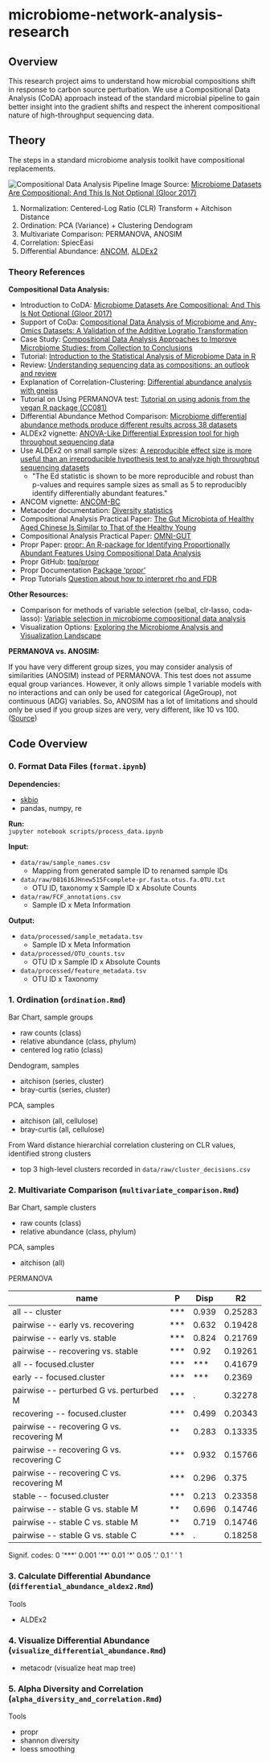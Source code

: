 # microbiome-network-analysis-research

## Overview

This research project aims to understand how microbial compositions shift in response to carbon source perturbation. We use a Compositional Data Analysis (CoDA) approach instead of the standard microbial pipeline to gain better insight into the gradient shifts and respect the inherent compositional nature of high-throughput sequencing data.

## Theory

The steps in a standard microbiome analysis toolkit have compositional replacements.

![Compositional Data Analysis Pipeline](img/compositional_data_analysis_pipeline.jpg)
Image Source: [Microbiome Datasets Are Compositional: And This Is Not Optional (Gloor 2017)](https://www.frontiersin.org/articles/10.3389/fmicb.2017.02224/full)


1. Normalization: Centered-Log Ratio (CLR) Transform + Aitchison Distance
2. Ordination: PCA (Variance) + Clustering Dendogram
3. Multivariate Comparison: PERMANOVA, ANOSIM 
4. Correlation: SpiecEasi
5. Differential Abundance: [ANCOM](https://www.tandfonline.com/doi/full/10.3402/mehd.v26.27663), [ALDEx2](https://journals.plos.org/plosone/article?id=10.1371/journal.pone.0067019)

### Theory References

**Compositional Data Analysis:**  
* Introduction to CoDA: [Microbiome Datasets Are Compositional: And This Is Not Optional (Gloor 2017)](https://www.frontiersin.org/articles/10.3389/fmicb.2017.02224/full)
* Support of CoDa: [Compositional Data Analysis of Microbiome and Any-Omics Datasets: A Validation of the Additive Logratio Transformation](https://www.frontiersin.org/articles/10.3389/fmicb.2021.727398/full)
* Case Study: [Compositional Data Analysis Approaches to Improve Microbiome Studies: from Collection to Conclusions](https://www.youtube.com/watch?v=j1IbfQrT2Cs)
* Tutorial: [Introduction to the Statistical Analysis of Microbiome Data in R](https://www.nicholas-ollberding.com/post/introduction-to-the-statistical-analysis-of-microbiome-data-in-r/)
* Review: [Understanding sequencing data as compositions: an outlook and review](https://academic.oup.com/bioinformatics/article/34/16/2870/4956011?login=false)
* Explanation of Correlation-Clustering: [Differential abundance analysis with gneiss](https://docs.qiime2.org/2019.4/tutorials/gneiss/)
* Tutorial on Using PERMANOVA test: [Tutorial on using adonis from the vegan R package (CC081)
](https://www.youtube.com/watch?v=1ETBgbXl-BM)
* Differential Abundance Method Comparison: [Microbiome differential abundance methods produce different results across 38 datasets](https://www.nature.com/articles/s41467-022-28034-z)
* ALDEx2 vignette: [ANOVA-Like Differential Expression tool for high throughput sequencing data](https://www.bioconductor.org/packages/devel/bioc/vignettes/ALDEx2/inst/doc/ALDEx2_vignette.html)
* Use ALDEx2 on small sample sizes: [A reproducible effect size is more useful than an irreproducible hypothesis test to analyze high throughput sequencing datasets](https://arxiv.org/pdf/1809.02623.pdf)
  * "The Ed statistic is shown to be more reproducible and robust than p-values and requires sample sizes as small as 5 to reproducibly identify differentially abundant features."
* ANCOM vignette: [ANCOM-BC](http://www.bioconductor.org/packages/release/bioc/vignettes/ANCOMBC/inst/doc/ANCOMBC.html)
* Metacoder documentation: [Diversity statistics](https://grunwaldlab.github.io/metacoder_documentation/workshop--07--diversity_stats.html)
* Compositional Analysis Practical Paper: [The Gut Microbiota of Healthy Aged Chinese Is Similar to That of the Healthy Young](https://journals.asm.org/doi/10.1128/mSphere.00327-17)
* Compositional Analysis Practical Paper: [OMNI-GUT](https://www.dnagenotek.com/us/pdf/PD-WP-00070.pdf)
* Propr Paper: [propr: An R-package for Identifying Proportionally Abundant Features Using Compositional Data Analysis](https://www.nature.com/articles/s41598-017-16520-0)
* Propr GitHub: [tpq/propr](https://github.com/tpq/propr)
* Propr Documentation [Package ‘propr’](https://cran.r-project.org/web/packages/propr/propr.pdf)
* Prop Tutorials [Question about how to interpret rho and FDR](https://github.com/tpq/propr/issues/17)

**Other Resources:**
* Comparison for methods of variable selection (selbal, clr-lasso, coda-lasso): [Variable selection in microbiome compositional data analysis](https://academic.oup.com/nargab/article/2/2/lqaa029/5836692)
* Visualization Options: [Exploring the Microbiome Analysis and Visualization Landscape](https://www.frontiersin.org/articles/10.3389/fbinf.2021.774631/pdf)

**PERMANOVA vs. ANOSIM:**  

If you have very different group sizes, you may consider analysis of similarities (ANOSIM) instead of PERMANOVA. This test does not assume equal group variances. However, it only allows simple 1 variable models with no interactions and can only be used for categorical (AgeGroup), not continuous (ADG) variables. So, ANOSIM has a lot of limitations and should only be used if you group sizes are very, very different, like 10 vs 100.
([Source](https://rstudio-pubs-static.s3.amazonaws.com/343284_cbadd2f3b7cd42f3aced2d3f42dc6d33.html))


## Code Overview

### 0. Format Data Files (`format.ipynb`)

**Dependencies:**
* [skbio](http://scikit-bio.org/)
* pandas, numpy, re

**Run:**  
`jupyter notebook scripts/process_data.ipynb`

**Input:**

* `data/raw/sample_names.csv`
  * Mapping from generated sample ID to renamed sample IDs
* `data/raw/081616JHnew515Fcomplete-pr.fasta.otus.fa.OTU.txt`
  * OTU ID, taxonomy x Sample ID x Absolute Counts 
* `data/raw/FCF_annotations.csv`
  * Sample ID x Meta Information

**Output:**

* `data/processed/sample_metadata.tsv`
  * Sample ID x Meta Information
* `data/processed/OTU_counts.tsv`
  * OTU ID x Sample ID x Absolute Counts
* `data/processed/feature_metadata.tsv`
  * OTU ID x Taxonomy

### 1. Ordination (`ordination.Rmd`)

Bar Chart, sample groups
* raw counts (class)
* relative abundance (class, phylum)
* centered log ratio (class)

Dendogram, samples
* aitchison (series, cluster)
* bray-curtis (series, cluster)

PCA, samples
* aitchison (all, cellulose)
* bray-curtis (all, cellulose)

From Ward distance hierarchial correlation clustering on CLR values, identified strong clusters
* top 3 high-level clusters recorded in `data/raw/cluster_decisions.csv`

### 2. Multivariate Comparison (`multivariate_comparison.Rmd`)

Bar Chart, sample clusters
* raw counts (class)
* relative abundance (class, phylum)

PCA, samples
* aitchison (all)

PERMANOVA

| name | P | Disp | R2 |
| ----- | ----- | ----- | ----- |
| all -- cluster | *** | 0.939 | 0.25283 |
| pairwise -- early vs. recovering | *** | 0.632 | 0.19428 |
| pairwise -- early vs. stable | *** | 0.824 | 0.21769 |
| pairwise -- recovering vs. stable | *** | 0.92 | 0.19261 |
| all -- focused.cluster | \*\*\* | \*\*\* | 0.41679 |
| early -- focused.cluster | \*\*\* | \*\*\* | 0.2369 |
| pairwise -- perturbed G vs. perturbed M | *** | . | 0.32278 |
| recovering -- focused.cluster | *** | 0.499 | 0.20343 |
| pairwise -- recovering G vs. recovering M | ** | 0.283 | 0.13335 |
| pairwise -- recovering G vs. recovering C | *** | 0.932 | 0.15766 |
| pairwise -- recovering C vs. recovering M | *** | 0.296 | 0.375 |
| stable -- focused.cluster | *** | 0.213 | 0.23358 |
| pairwise -- stable G vs. stable M | ** | 0.696 | 0.14746 |
| pairwise -- stable C vs. stable M | ** | 0.719 | 0.14746 |
| pairwise -- stable G vs. stable C | *** | . | 0.18258 |

Signif. codes:  0 '\*\*\*' 0.001 '\*\*' 0.01 '*' 0.05 '.' 0.1 ' ' 1

### 3. Calculate Differential Abundance (`differential_abundance_aldex2.Rmd`)

Tools
* ALDEx2

### 4. Visualize Differential Abundance (`visualize_differential_abundance.Rmd`)

* metacodr (visualize heat map tree)

### 5. Alpha Diversity and Correlation (`alpha_diversity_and_correlation.Rmd`)

Tools
* propr
* shannon diversity
* loess smoothing


